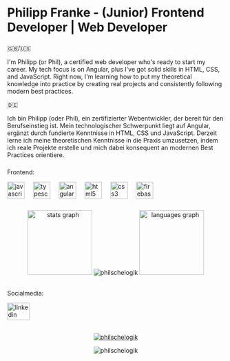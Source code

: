 <div class="markdown-heading" dir="auto">
	<h1 align="left" class="heading-element" dir="auto">Philipp Franke - (Junior) Frontend Developer | Web Developer</h1>
</div>
<h3 dir="auto"></h3>

<div align="left" dir="auto">🇬🇧/🇺🇸</div>
<p align="left" dir="auto">I'm Philipp (or Phil), a certified web developer who's ready to start my career. My tech focus is on Angular, plus I've got solid skills in HTML, CSS, and JavaScript. Right now, I'm learning how to put my theoretical knowledge into practice by creating real projects and consistently following modern best practices.</p>

<div align="left" dir="auto">🇩🇪</div>
<p align="left" dir="auto">Ich bin Philipp (oder Phil), ein zertifizierter Webentwickler, der bereit für den Berufseinstieg ist. Mein technologischer Schwerpunkt liegt auf Angular, ergänzt durch fundierte Kenntnisse in HTML, CSS und JavaScript. Derzeit lerne ich meine theoretischen Kenntnisse in die Praxis umzusetzen, indem ich reale Projekte erstelle und mich dabei konsequent an modernen Best Practices orientiere.</p>
<h3 dir="auto"></h3>

<p align="left" dir="auto">Frontend:</p>
<div align="left" dir="auto">
  <img src="https://cdn.jsdelivr.net/gh/devicons/devicon/icons/javascript/javascript-original.svg" height="40" alt="javascript logo"  />
  <img width="12" />
  <img src="https://cdn.jsdelivr.net/gh/devicons/devicon/icons/typescript/typescript-original.svg" height="40" alt="typescript logo"  />
  <img width="12" />
  <img src="https://cdn.jsdelivr.net/gh/devicons/devicon/icons/angularjs/angularjs-original.svg" height="40" alt="angularjs logo"  />
  <img width="12" />
  <img src="https://cdn.jsdelivr.net/gh/devicons/devicon/icons/html5/html5-original.svg" height="40" alt="html5 logo"  />
  <img width="12" />
  <img src="https://cdn.jsdelivr.net/gh/devicons/devicon/icons/css3/css3-original.svg" height="40" alt="css3 logo"  />
  <img width="12" />
  <img src="https://cdn.jsdelivr.net/gh/devicons/devicon/icons/firebase/firebase-plain.svg" height="40" alt="firebase logo"  />
</div>
<h3 dir="auto"></h3>

<div align="center" dir="auto">
  <img src="https://github-readme-stats.vercel.app/api?username=PhilscheLogik&hide_title=false&hide_rank=true&show_icons=true&include_all_commits=true&count_private=true&disable_animations=false&theme=vue-dark&locale=en&hide_border=false" height="150" alt="stats graph"  />
	<img src="https://github-readme-streak-stats.herokuapp.com/?user=philschelogik&" alt="philschelogik" />
  <img src="https://github-readme-stats.vercel.app/api/top-langs?username=PhilscheLogik&locale=en&hide_title=false&layout=compact&card_width=320&langs_count=5&theme=vue-dark&hide_border=false" height="150" alt="languages graph"  />
	
</div>
<br clear="both">

<p align="left" dir="auto">Socialmedia:</p>
<div align="left" dir="auto">
  <a href="https://www.linkedin.com/in/philipp-franke-58b653350/" target="_blank">
    <img src="https://raw.githubusercontent.com/maurodesouza/profile-readme-generator/master/src/assets/icons/social/linkedin/default.svg" width="52" height="40" alt="linkedin logo"  />
  </a>
</div>
<br clear="both">
<p align="center" dir="auto"> <a href="https://github.com/ryo-ma/github-profile-trophy"><img src="https://github-profile-trophy.vercel.app/?username=philschelogik" alt="philschelogik" /></a> </p>
<p align="center" dir="auto"> <img src="https://komarev.com/ghpvc/?username=philschelogik&label=Profile%20views&color=0e75b6&style=flat" alt="philschelogik" /> </p>
